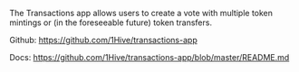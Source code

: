 The Transactions app allows users to create a vote with multiple token mintings or (in the foreseeable future) token transfers.

Github: https://github.com/1Hive/transactions-app

Docs: https://github.com/1Hive/transactions-app/blob/master/README.md 
